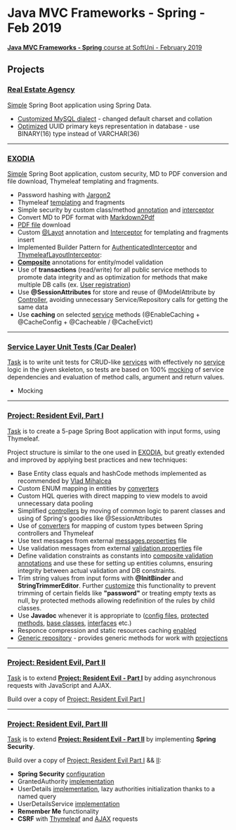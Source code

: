# Java MVC Frameworks - Spring - Feb 2019
[**Java MVC Frameworks - Spring** course at SoftUni - February 2019](https://softuni.bg/trainings/2295/java-mvc-frameworks-spring-february-2019)

## Projects

### [**Real Estate Agency**](https://github.com/Martin-BG/SoftUni-Java-MVC-Frameworks-Spring-Feb-2019/tree/master/01.%20Spring%20Boot%20Introduction/Exercises/Real%20Estate%20Agency)

[Simple](https://github.com/Martin-BG/SoftUni-Java-MVC-Frameworks-Spring-Feb-2019/blob/master/01.%20Spring%20Boot%20Introduction/01.%20Spring%20Boot%20Introduction%20-%20Exercises.pdf) Spring Boot application using Spring Data.
* [Customized MySQL dialect](https://stackoverflow.com/a/54993738/7598851) - changed default charset and collation 
* [Optimized](https://github.com/Martin-BG/SoftUni-Java-MVC-Frameworks-Spring-Feb-2019/blob/master/01.%20Spring%20Boot%20Introduction/Exercises/Real%20Estate%20Agency/src/main/java/org/softuni/realestate/domain/enities/BaseUuidEntity.java) UUID primary keys representation in database - use BINARY(16) type instead of VARCHAR(36)
___
### [**EXODIA**](https://github.com/Martin-BG/SoftUni-Java-MVC-Frameworks-Spring-Feb-2019/tree/master/02.%20Spring%20Essentials/Exercises/exodia)

[Simple](https://github.com/Martin-BG/SoftUni-Java-MVC-Frameworks-Spring-Feb-2019/blob/master/02.%20Spring%20Essentials/02.%20Spring%20Essentials%20-%20Exercise.pdf) Spring Boot application, custom security, MD to PDF conversion and file download, Thymeleaf templating and fragments.
* Password hashing with [Jargon2](https://github.com/kosprov/jargon2-api)
* Thymeleaf [templating](https://github.com/Martin-BG/SoftUni-Java-MVC-Frameworks-Spring-Feb-2019/tree/master/02.%20Spring%20Essentials/Exercises/exodia/src/main/resources/templates) and fragments
* Simple security by custom class/method [annotation](https://github.com/Martin-BG/SoftUni-Java-MVC-Frameworks-Spring-Feb-2019/blob/master/02.%20Spring%20Essentials/Exercises/exodia/src/main/java/org/softuni/exodia/annotations/AuthenticatedUser.java) and [interceptor](https://github.com/Martin-BG/SoftUni-Java-MVC-Frameworks-Spring-Feb-2019/blob/master/02.%20Spring%20Essentials/Exercises/exodia/src/main/java/org/softuni/exodia/web/interceptors/AuthenticatedInterceptor.java)
* Convert MD to PDF format with [Markdown2Pdf](https://mvnrepository.com/artifact/eu.de-swaef.pdf/Markdown2Pdf)
* [PDF file](https://github.com/Martin-BG/SoftUni-Java-MVC-Frameworks-Spring-Feb-2019/blob/master/02.%20Spring%20Essentials/Exercises/exodia/src/main/java/org/softuni/exodia/web/controllers/DocumentController.java) download
* Custom [@Layot](https://github.com/Martin-BG/SoftUni-Java-MVC-Frameworks-Spring-Feb-2019/blob/master/02.%20Spring%20Essentials/Exercises/exodia/src/main/java/org/softuni/exodia/annotations/Layout.java) annotation and [Interceptor](https://github.com/Martin-BG/SoftUni-Java-MVC-Frameworks-Spring-Feb-2019/blob/master/02.%20Spring%20Essentials/Exercises/exodia/src/main/java/org/softuni/exodia/web/interceptors/ThymeleafLayoutInterceptor.java) for templating and fragments insert
* Implemented Builder Pattern for [AuthenticatedInterceptor](https://github.com/Martin-BG/SoftUni-Java-MVC-Frameworks-Spring-Feb-2019/blob/master/02.%20Spring%20Essentials/Exercises/exodia/src/main/java/org/softuni/exodia/web/interceptors/AuthenticatedInterceptor.java) and [ThymeleafLayoutInterceptor](https://github.com/Martin-BG/SoftUni-Java-MVC-Frameworks-Spring-Feb-2019/blob/master/02.%20Spring%20Essentials/Exercises/exodia/src/main/java/org/softuni/exodia/web/interceptors/ThymeleafLayoutInterceptor.java):
* [**Composite**](https://github.com/Martin-BG/SoftUni-Java-MVC-Frameworks-Spring-Feb-2019/tree/master/02.%20Spring%20Essentials/Exercises/exodia/src/main/java/org/softuni/exodia/annotations/validation/composite) annotations for entity/model validation
* Use of **transactions** (read/write) for all public service methods to promote data integrity 
and as optimization for methods that make multiple DB calls (ex. [User registration](https://github.com/Martin-BG/SoftUni-Java-MVC-Frameworks-Spring-Feb-2019/blob/master/02.%20Spring%20Essentials/Exercises/exodia/src/main/java/org/softuni/exodia/service/UserServiceImpl.java))
* Use **@SessionAttributes** for store and reuse of @ModelAttribute by [Controller](https://github.com/Martin-BG/SoftUni-Java-MVC-Frameworks-Spring-Feb-2019/blob/master/02.%20Spring%20Essentials/Exercises/exodia/src/main/java/org/softuni/exodia/web/controllers/DocumentController.java), avoiding unnecessary Service/Repository calls for getting the same data
* Use **caching** on selected [service](https://github.com/Martin-BG/SoftUni-Java-MVC-Frameworks-Spring-Feb-2019/blob/master/02.%20Spring%20Essentials/Exercises/exodia/src/main/java/org/softuni/exodia/service/DocumentServiceImpl.java) methods (@EnableCaching + @CacheConfig + @Cacheable / @CacheEvict)
___
### [Service Layer **Unit Tests** (Car Dealer)](https://github.com/Martin-BG/SoftUni-Java-MVC-Frameworks-Spring-Feb-2019/tree/master/03.%20Unit%20Testing%20and%20Isolation/Exercise/Car%20Dealer)
[Task](https://github.com/Martin-BG/SoftUni-Java-MVC-Frameworks-Spring-Feb-2019/blob/master/03.%20Unit%20Testing%20and%20Isolation/03.%20Unit%20Testing%20and%20Isolation%20-%20Exercise.pdf) is to write unit tests for CRUD-like [services](https://github.com/Martin-BG/SoftUni-Java-MVC-Frameworks-Spring-Feb-2019/tree/master/03.%20Unit%20Testing%20and%20Isolation/Exercise/Car%20Dealer/src/main/java/org/softuni/cardealer/service) with effectively no [service](https://github.com/Martin-BG/SoftUni-Java-MVC-Frameworks-Spring-Feb-2019/blob/master/03.%20Unit%20Testing%20and%20Isolation/Exercise/Car%20Dealer/src/main/java/org/softuni/cardealer/service/CarServiceImpl.java) logic in the given skeleton, so tests are based on 100% [mocking](https://github.com/Martin-BG/SoftUni-Java-MVC-Frameworks-Spring-Feb-2019/blob/master/03.%20Unit%20Testing%20and%20Isolation/Exercise/Car%20Dealer/src/test/java/org/softuni/cardealer/service/CarServiceTests.java) of service dependencies and evaluation of method calls, argument and return values.
* Mocking
___
### [**Project: Resident Evil**, Part I](https://github.com/Martin-BG/SoftUni-Java-MVC-Frameworks-Spring-Feb-2019/tree/master/04.%20Thymeleaf%20and%20Controllers/Exercise/Resident%20Evil)

[Task](https://github.com/Martin-BG/SoftUni-Java-MVC-Frameworks-Spring-Feb-2019/blob/master/04.%20Thymeleaf%20and%20Controllers/04.%20Thymeleaf%20and%20Controllers%20-%20Exercises.pdf) 
is to create a 5-page Spring Boot application with input forms, using Thymeleaf.

Project structure is similar to the one used in [EXODIA](https://github.com/Martin-BG/SoftUni-Java-MVC-Frameworks-Spring-Feb-2019/tree/master/02.%20Spring%20Essentials/Exercises/exodia), 
but greatly extended and improved by applying best practices and new techniques:
* Base Entity class equals and hashCode methods implemented as recommended by [Vlad Mihalcea](https://vladmihalcea.com/the-best-way-to-implement-equals-hashcode-and-tostring-with-jpa-and-hibernate)
* Custom ENUM mapping in entities by [converters](https://github.com/Martin-BG/SoftUni-Java-MVC-Frameworks-Spring-Feb-2019/tree/master/04.%20Thymeleaf%20and%20Controllers/Exercise/Resident%20Evil/src/main/java/org/softuni/residentevil/domain/converters)
* Custom HQL queries with direct mapping to view models to avoid unnecessary data pooling
* Simplified [controllers](https://github.com/Martin-BG/SoftUni-Java-MVC-Frameworks-Spring-Feb-2019/tree/master/04.%20Thymeleaf%20and%20Controllers/Exercise/Resident%20Evil/src/main/java/org/softuni/residentevil/web/controllers) 
by moving of common logic to parent classes and using of Spring's goodies like @SessionAttributes
* Use of [converters](https://github.com/Martin-BG/SoftUni-Java-MVC-Frameworks-Spring-Feb-2019/tree/master/04.%20Thymeleaf%20and%20Controllers/Exercise/Resident%20Evil/src/main/java/org/softuni/residentevil/web/converters) 
for mapping of custom types between Spring controllers and Thymeleaf
* Use text messages from external [messages.properties](https://github.com/Martin-BG/SoftUni-Java-MVC-Frameworks-Spring-Feb-2019/blob/master/04.%20Thymeleaf%20and%20Controllers/Exercise/Resident%20Evil/src/main/resources/languages/messages.properties) file
* Use validation messages from external [validation.properties](https://github.com/Martin-BG/SoftUni-Java-MVC-Frameworks-Spring-Feb-2019/blob/master/04.%20Thymeleaf%20and%20Controllers/Exercise/Resident%20Evil/src/main/resources/languages/validation.properties) file
* Define validation constraints as constants into [composite validation annotations](https://github.com/Martin-BG/SoftUni-Java-MVC-Frameworks-Spring-Feb-2019/tree/master/04.%20Thymeleaf%20and%20Controllers/Exercise/Resident%20Evil/src/main/java/org/softuni/residentevil/domain/validation/annotations/composite) 
and use these for setting up entities columns, ensuring integrity between actual validation and DB constraints.
* Trim string values from input forms with **@InitBinder** and **StringTrimmerEditor**.
Further [customize](https://github.com/Martin-BG/SoftUni-Java-MVC-Frameworks-Spring-Feb-2019/blob/master/04.%20Thymeleaf%20and%20Controllers/Exercise/Resident%20Evil/src/main/java/org/softuni/residentevil/web/controllers/BaseController.java) 
this functionality to prevent trimming of certain fields like **"password"** 
or treating empty texts as null, by protected methods allowing redefinition of the rules by child classes.
* Use **Javadoc** whenever it is appropriate to ([config files](https://github.com/Martin-BG/SoftUni-Java-MVC-Frameworks-Spring-Feb-2019/blob/master/04.%20Thymeleaf%20and%20Controllers/Exercise/Resident%20Evil/src/main/java/org/softuni/residentevil/config/ApplicationConfig.java), 
[protected methods](https://github.com/Martin-BG/SoftUni-Java-MVC-Frameworks-Spring-Feb-2019/blob/master/04.%20Thymeleaf%20and%20Controllers/Exercise/Resident%20Evil/src/main/java/org/softuni/residentevil/web/controllers/BaseController.java), 
[base classes](https://github.com/Martin-BG/SoftUni-Java-MVC-Frameworks-Spring-Feb-2019/blob/master/04.%20Thymeleaf%20and%20Controllers/Exercise/Resident%20Evil/src/main/java/org/softuni/residentevil/web/controllers/BaseController.java), 
[interfaces](https://github.com/Martin-BG/SoftUni-Java-MVC-Frameworks-Spring-Feb-2019/blob/master/04.%20Thymeleaf%20and%20Controllers/Exercise/Resident%20Evil/src/main/java/org/softuni/residentevil/domain/api/Bindable.java) 
etc.)
* Responce compression and static resources caching [enabled](https://github.com/Martin-BG/SoftUni-Java-MVC-Frameworks-Spring-Feb-2019/blob/master/04.%20Thymeleaf%20and%20Controllers/Exercise/Resident%20Evil/src/main/resources/application.properties)
* [Generic repository](https://github.com/Martin-BG/SoftUni-Java-MVC-Frameworks-Spring-Feb-2019/blob/master/04.%20Thymeleaf%20and%20Controllers/Exercise/Resident%20Evil/src/main/java/org/softuni/residentevil/repository/GenericRepository.java) - 
provides generic methods for work with [projections](https://docs.spring.io/spring-data/jpa/docs/current/reference/html/#projections)
___
### [**Project: Resident Evil**, Part II](https://github.com/Martin-BG/SoftUni-Java-MVC-Frameworks-Spring-Feb-2019/tree/master/05.%20JavaScript%20and%20AJAX/Exercise/Resident%20Evil%20Part%20II)

[Task](https://github.com/Martin-BG/SoftUni-Java-MVC-Frameworks-Spring-Feb-2019/blob/master/05.%20JavaScript%20and%20AJAX/05.%20JavaScript%20and%20AJAX%20-%20Exercise.pdf) 
is to extend [**Project: Resident Evil - Part I**](https://github.com/Martin-BG/SoftUni-Java-MVC-Frameworks-Spring-Feb-2019/tree/master/04.%20Thymeleaf%20and%20Controllers/Exercise/Resident%20Evil)
by adding asynchronous requests with JavaScript and AJAX.

Build over a copy of [Project: Resident Evil Part I](https://github.com/Martin-BG/SoftUni-Java-MVC-Frameworks-Spring-Feb-2019/tree/master/04.%20Thymeleaf%20and%20Controllers/Exercise/Resident%20Evil)
___
### [**Project: Resident Evil**, Part III](https://github.com/Martin-BG/SoftUni-Java-MVC-Frameworks-Spring-Feb-2019/tree/master/06.%20Filters%20and%20User%20Authentication/Exercise/Resident%20Evil%20Part%20III)

[Task](https://github.com/Martin-BG/SoftUni-Java-MVC-Frameworks-Spring-Feb-2019/blob/master/06.%20Filters%2C%20Interceptors%20and%20User%20Authentication/06.%20Filters%2C%20Interceptors%20and%20User%20Authentication%20-%20Exercises.pdf) 
is to extend [**Project: Resident Evil - Part II**](https://github.com/Martin-BG/SoftUni-Java-MVC-Frameworks-Spring-Feb-2019/tree/master/05.%20JavaScript%20and%20AJAX/Exercise/Resident%20Evil%20Part%20II)
by implementing **Spring Security**.

Build over a copy of [Project: Resident Evil Part I](https://github.com/Martin-BG/SoftUni-Java-MVC-Frameworks-Spring-Feb-2019/tree/master/04.%20Thymeleaf%20and%20Controllers/Exercise/Resident%20Evil) && [II](https://github.com/Martin-BG/SoftUni-Java-MVC-Frameworks-Spring-Feb-2019/tree/master/05.%20JavaScript%20and%20AJAX/Exercise/Resident%20Evil%20Part%20II):
* **Spring Security** [configuration](https://github.com/Martin-BG/SoftUni-Java-MVC-Frameworks-Spring-Feb-2019/blob/master/06.%20Filters%20and%20User%20Authentication/Exercise/Resident%20Evil%20Part%20III/src/main/java/org/softuni/residentevil/config/WebSecurityConfig.java)
* GrantedAuthority [implementation](https://github.com/Martin-BG/SoftUni-Java-MVC-Frameworks-Spring-Feb-2019/blob/master/06.%20Filters%20and%20User%20Authentication/Exercise/Resident%20Evil%20Part%20III/src/main/java/org/softuni/residentevil/domain/entities/Role.java)
* UserDetails [implementation](https://github.com/Martin-BG/SoftUni-Java-MVC-Frameworks-Spring-Feb-2019/blob/master/06.%20Filters%20and%20User%20Authentication/Exercise/Resident%20Evil%20Part%20III/src/main/java/org/softuni/residentevil/domain/entities/User.java),
lazy authorities initialization thanks to a named query
* UserDetailsService [implementation](https://github.com/Martin-BG/SoftUni-Java-MVC-Frameworks-Spring-Feb-2019/blob/master/06.%20Filters%20and%20User%20Authentication/Exercise/Resident%20Evil%20Part%20III/src/main/java/org/softuni/residentevil/service/UserServiceImpl.java)
* **Remember Me** functionality
* **CSRF** with [Thymeleaf](https://github.com/Martin-BG/SoftUni-Java-MVC-Frameworks-Spring-Feb-2019/blob/master/06.%20Filters%20and%20User%20Authentication/Exercise/Resident%20Evil%20Part%20III/src/main/resources/templates/fragments/head.html) 
and [AJAX](https://github.com/Martin-BG/SoftUni-Java-MVC-Frameworks-Spring-Feb-2019/blob/master/06.%20Filters%20and%20User%20Authentication/Exercise/Resident%20Evil%20Part%20III/src/main/resources/templates/views/common/all.html) 
requests
